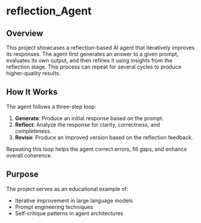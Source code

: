# reflection_Agent

## Overview
This project showcases a reflection-based AI agent that iteratively improves its responses. The agent first generates an answer to a given prompt, evaluates its own output, and then refines it using insights from the reflection stage. This process can repeat for several cycles to produce higher-quality results.

## How It Works
The agent follows a three-step loop:
1. **Generate**: Produce an initial response based on the prompt.
2. **Reflect**: Analyze the response for clarity, correctness, and completeness.
3. **Revise**: Produce an improved version based on the reflection feedback.

Repeating this loop helps the agent correct errors, fill gaps, and enhance overall coherence.

## Purpose
The project serves as an educational example of:
- Iterative improvement in large language models
- Prompt engineering techniques
- Self-critique patterns in agent architectures


